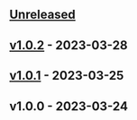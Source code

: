 <a name="unreleased"></a>
## [Unreleased]


<a name="v1.0.2"></a>
## [v1.0.2] - 2023-03-28

<a name="v1.0.1"></a>
## [v1.0.1] - 2023-03-25

<a name="v1.0.0"></a>
## v1.0.0 - 2023-03-24

[Unreleased]: https://github.com/notblessy/bless/compare/v1.0.2...HEAD
[v1.0.2]: https://github.com/notblessy/bless/compare/v1.0.1...v1.0.2
[v1.0.1]: https://github.com/notblessy/bless/compare/v1.0.0...v1.0.1
